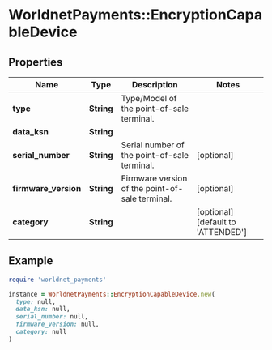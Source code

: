 # WorldnetPayments::EncryptionCapableDevice

## Properties

| Name | Type | Description | Notes |
| ---- | ---- | ----------- | ----- |
| **type** | **String** | Type/Model of the point-of-sale terminal. |  |
| **data_ksn** | **String** |  |  |
| **serial_number** | **String** | Serial number of the point-of-sale terminal. | [optional] |
| **firmware_version** | **String** | Firmware version of the point-of-sale terminal. | [optional] |
| **category** | **String** |  | [optional][default to &#39;ATTENDED&#39;] |

## Example

```ruby
require 'worldnet_payments'

instance = WorldnetPayments::EncryptionCapableDevice.new(
  type: null,
  data_ksn: null,
  serial_number: null,
  firmware_version: null,
  category: null
)
```


